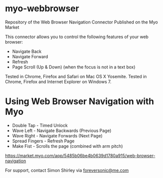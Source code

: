 myo-webbrowser
==============

Repository of the Web Browser Navigation Connector Published on the Myo Market

This connector allows you to control the following features of your web browser:

- Navigate Back
- Navigate Forward
- Refresh
- Page Scroll (Up & Down) (when the focus is not in a text box)

Tested in Chrome, Firefox and Safari on Mac OS X Yosemite.
Tested in Chrome, Firefox and Internet Explorer on Windows 7.


Using Web Browser Navigation with Myo
=====================================

- Double Tap	-	Timed Unlock
- Wave Left	-	Navigate Backwards (Previous Page)
- Wave Right	-	Navigate Forwards (Next Page)
- Spread Fingers	-	Refresh Page
- Make Fist	-	Scrolls the page (combined with arm pitch)


https://market.myo.com/app/5485b06be4b0639d1780a915/web-browser-navigation

For support, contact Simon Shirley via foreversonic@me.com

